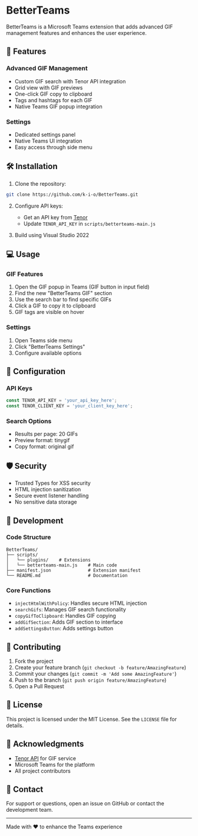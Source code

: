 # BetterTeams

BetterTeams is a Microsoft Teams extension that adds advanced GIF management features and enhances the user experience.

## 🚀 Features

### Advanced GIF Management
- Custom GIF search with Tenor API integration
- Grid view with GIF previews
- One-click GIF copy to clipboard
- Tags and hashtags for each GIF
- Native Teams GIF popup integration

### Settings
- Dedicated settings panel
- Native Teams UI integration
- Easy access through side menu

## 🛠️ Installation

1. Clone the repository:
```bash
git clone https://github.com/k-i-o/BetterTeams.git
```

2. Configure API keys:
   - Get an API key from [Tenor](https://tenor.com/developer/dashboard)
   - Update `TENOR_API_KEY` in `scripts/betterteams-main.js`

3. Build using Visual Studio 2022

## 💻 Usage

### GIF Features
1. Open the GIF popup in Teams (GIF button in input field)
2. Find the new "BetterTeams GIF" section
3. Use the search bar to find specific GIFs
4. Click a GIF to copy it to clipboard
5. GIF tags are visible on hover

### Settings
1. Open Teams side menu
2. Click "BetterTeams Settings"
3. Configure available options

## 🔧 Configuration

### API Keys
```javascript
const TENOR_API_KEY = 'your_api_key_here';
const TENOR_CLIENT_KEY = 'your_client_key_here';
```

### Search Options
- Results per page: 20 GIFs
- Preview format: tinygif
- Copy format: original gif

## 🛡️ Security

- Trusted Types for XSS security
- HTML injection sanitization
- Secure event listener handling
- No sensitive data storage

## 🧪 Development

### Code Structure
```
BetterTeams/
├── scripts/
│   └── plugins/    # Extensions
│   └── betterteams-main.js    # Main code
├── manifest.json              # Extension manifest
└── README.md                  # Documentation
```

### Core Functions
- `injectHtmlWithPolicy`: Handles secure HTML injection
- `searchGifs`: Manages GIF search functionality
- `copyGifToClipboard`: Handles GIF copying
- `addGifSection`: Adds GIF section to interface
- `addSettingsButton`: Adds settings button

## 🤝 Contributing

1. Fork the project
2. Create your feature branch (`git checkout -b feature/AmazingFeature`)
3. Commit your changes (`git commit -m 'Add some AmazingFeature'`)
4. Push to the branch (`git push origin feature/AmazingFeature`)
5. Open a Pull Request

## 📝 License

This project is licensed under the MIT License. See the `LICENSE` file for details.

## 🙏 Acknowledgments

- [Tenor API](https://tenor.com/developer/dashboard) for GIF service
- Microsoft Teams for the platform
- All project contributors

## 📧 Contact

For support or questions, open an issue on GitHub or contact the development team.

---
Made with ❤️ to enhance the Teams experience
